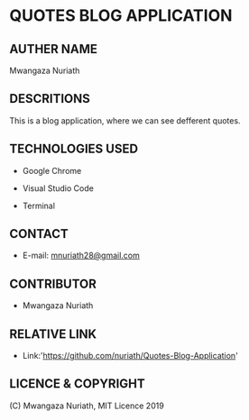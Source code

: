 # QUOTES BLOG APPLICATION

## AUTHER NAME

  Mwangaza Nuriath

## DESCRITIONS

This is a blog application, where we can see defferent quotes.

## TECHNOLOGIES USED
- Google Chrome

- Visual Studio Code 

- Terminal

## CONTACT

- E-mail: mnuriath28@gmail.com

## CONTRIBUTOR

- Mwangaza Nuriath

## RELATIVE LINK 

- Link:'https://github.com/nuriath/Quotes-Blog-Application'

## LICENCE & COPYRIGHT

(C) Mwangaza Nuriath, MIT Licence 2019

